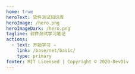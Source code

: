 ```yaml
---
home: true
heroText: 软件测试知识库
heroImage: /hero.png
heroImageDark: /hero.png
tagline: 软件测试学习笔记
actions:
  - text: 开始学习 →
    link: /base/net/basic/
    type: primary
footer: MIT Licensed | Copyright © 2020-DevDiv
---
```


